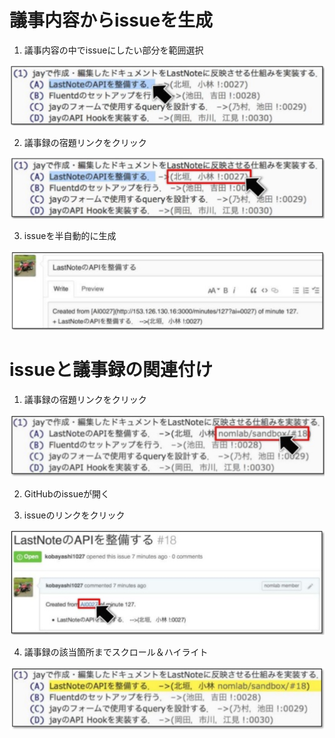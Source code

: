 # 議事内容からissueを生成
1. 議事内容の中でissueにしたい部分を範囲選択

![jay1](images/jay1.png)

2. 議事録の宿題リンクをクリック

![jay2](images/jay2.png)

3. issueを半自動的に生成

![jay3](images/jay3.png)

# issueと議事録の関連付け
1. 議事録の宿題リンクをクリック

![jay4](images/jay4.png)

2. GitHubのissueが開く

3. issueのリンクをクリック

![jay5](images/jay5.png)

4. 議事録の該当箇所までスクロール＆ハイライト

![jay6](images/jay6.png)
